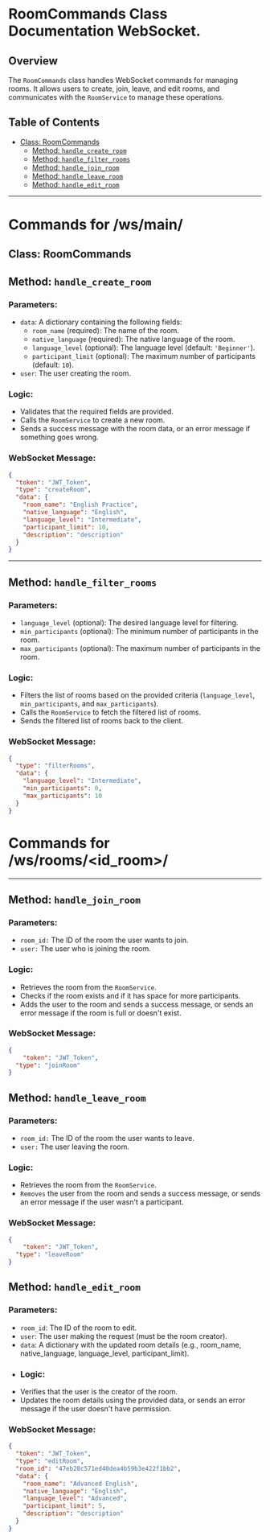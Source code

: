 # RoomCommands Class Documentation WebSocket.

## Overview

The `RoomCommands` class handles WebSocket commands for managing rooms. It allows users to create, join, leave, and edit rooms, and communicates with the `RoomService` to manage these operations.

## Table of Contents

- [Class: RoomCommands](#class-roomcommands)
  - [Method: `handle_create_room`](#method-handle_create_room)
  - [Method: `handle_filter_rooms`](#method-handle_filter_rooms) 
  - [Method: `handle_join_room`](#method-handle_join_room)
  - [Method: `handle_leave_room`](#method-handle_leave_room)
  - [Method: `handle_edit_room`](#method-handle_edit_room)

---
# Commands for /ws/main/

## Class: RoomCommands

## Method: `handle_create_room`

### Parameters:
- `data`: A dictionary containing the following fields:
  - `room_name` (required): The name of the room.
  - `native_language` (required): The native language of the room.
  - `language_level` (optional): The language level (default: `'Beginner'`).
  - `participant_limit` (optional): The maximum number of participants (default: `10`).
- `user`: The user creating the room.

### Logic:
- Validates that the required fields are provided.
- Calls the `RoomService` to create a new room.
- Sends a success message with the room data, or an error message if something goes wrong.

### WebSocket Message:
```json
{
  "token": "JWT_Token",
  "type": "createRoom",
  "data": {
    "room_name": "English Practice",
    "native_language": "English",
    "language_level": "Intermediate",
    "participant_limit": 10,
    "description": "description"
  }
}
```

---

## Method: `handle_filter_rooms`

### Parameters:
- `language_level` (optional): The desired language level for filtering.
- `min_participants` (optional): The minimum number of participants in the room.
- `max_participants` (optional): The maximum number of participants in the room.

### Logic:
- Filters the list of rooms based on the provided criteria (`language_level`, `min_participants`, and `max_participants`).
- Calls the `RoomService` to fetch the filtered list of rooms.
- Sends the filtered list of rooms back to the client.

### WebSocket Message:
```json
{
  "type": "filterRooms",
  "data": {
    "language_level": "Intermediate",
    "min_participants": 0,
    "max_participants": 10
  }
}
```
# Commands for /ws/rooms/<id_room>/

---

## Method: `handle_join_room`
### Parameters:
- `room_id:` The ID of the room the user wants to join.
- `user:` The user who is joining the room.

### Logic:
  - Retrieves the room from the `RoomService`.
  - Checks if the room exists and if it has space for more participants.
  - Adds the user to the room and sends a success message, or sends an error message if the room is full or doesn't exist.

### WebSocket Message:
```json
{
    "token": "JWT_Token",
  "type": "joinRoom"
}
```

## Method: `handle_leave_room`
### Parameters:
- `room_id:` The ID of the room the user wants to leave.
- `user:` The user leaving the room.
### Logic:
- Retrieves the room from the `RoomService`.
- `Removes` the user from the room and sends a success message, or sends an error message if the user wasn't a participant.
### WebSocket Message:
```json
{
    "token": "JWT_Token",
  "type": "leaveRoom"
}
```
## Method: `handle_edit_room`
### Parameters:
- `room_id`: The ID of the room to edit.
- `user`: The user making the request (must be the room creator).
- `data`: A dictionary with the updated room details (e.g., room_name, native_language, language_level, participant_limit).
- ### Logic:
- Verifies that the user is the creator of the room.
- Updates the room details using the provided data, or sends an error message if the user doesn't have permission.
### WebSocket Message:
```json
{
  "token": "JWT_Token",
  "type": "editRoom",
  "room_id": "47eb28c571ed40dea4b59b3e422f1bb2",
  "data": {
    "room_name": "Advanced English",
    "native_language": "English",
    "language_level": "Advanced",
    "participant_limit": 5,
    "description": "description"
  }
}
```
